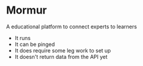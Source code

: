 # Mormur
A educational platform to connect experts to learners

* It runs
* It can be pinged
* It does require some leg work to set up
* It doesn't return data from the API yet

